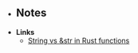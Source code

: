 - **Notes**
	- 
- **Links**
	- [String vs &str in Rust functions](https://hermanradtke.com/2015/05/03/string-vs-str-in-rust-functions.html/)
 